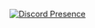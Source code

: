 
[![Discord Presence](https://lanyard.cnrad.dev/api/492898157357957130?theme=dark&bg=a4692f&animated=true&idleMessage=zzzzz&borderRadius=30px)](https://discord.com/users/492898157357957130)
